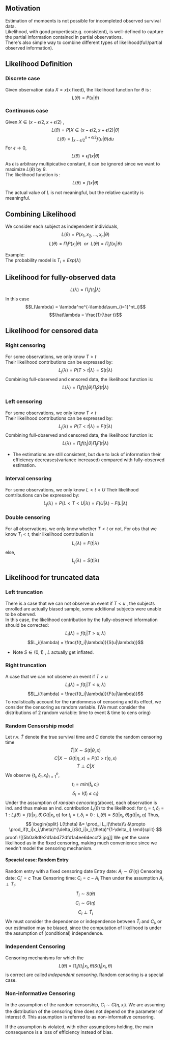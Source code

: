   ## Motivation
Estimation of momoents is not possible for incompleted observed survival data.        
Likelihood, with good properties(e.g. consistent), is well-defined to capture the partial information contained in partial observations.    
There's also simple way to combine different types of likelihood(full/partial observed information).

## Likelihood Definition
### Discrete case
Given observation data $X=x$(x fixed), the likelihood function for $\theta$ is :
$$L(\theta) = P(x|\theta)$$
### Continuous case
Given $X\in(x-\epsilon/2, x+\epsilon/2)$ ,
$$ L(\theta) = P[{X\in(x-\epsilon/2, x+\epsilon/2)}|\theta]$$
$$L(\theta) = \int^{x+\epsilon/2}_{x-\epsilon/2}f(u|\theta)du$$
For $\epsilon\rightarrow0$,
$$L(\theta) = \epsilon f(x|\theta)$$
As $\epsilon$ is arbitrary multipicative constant, it can be ignored since we want to maximize $L(\theta)$ by $\theta$.    
The likelihood function is :
$$L(\theta) = f(x|\theta)$$

The actual value of $L$ is not meaningful, but the relative quantity is meaningful.

## Combining Likelihood
We consider each subject as independent individuals, 
$$L(\theta) = P(x_1,x_2,...,x_n|\theta)$$
$$L(\theta) = \Pi_{i} P(x_i|\theta)\ \ or\ \ L(\theta)=\Pi_i f(x_i|\theta)$$

Example:    
The probability model is $T_i =Exp(\lambda)$
## Likelihood for fully-observed data
$$L(\lambda) = \Pi_i f(t_i|\lambda)$$
In this case
$$L(\lambda) = \lambda^ne^{-\lambda\sum_{i=1}^nt_i}$$
$$\hat\lambda = \frac{1}{\bar t}$$
## Likelihood for censored data
### Right censoring    
For some observations, we only know $T>t$  
Their likelihood contributions can be expressed by:
$$L_j(\lambda) = P(T>t|\lambda) = S(t|\lambda)$$
Combining full-observed and censored data, the likelihood function is:
$$ L(\lambda) = \Pi_if(t_i|\theta)\Pi_jS(t|\lambda)$$
### Left censoring
For some observations, we only know $T<t$  
Their likelihood contributions can be expressed by:
$$L_j(\lambda) = P(T<t|\lambda) = F(t|\lambda)$$
Combining full-observed and censored data, the likelihood function is:
$$ L(\lambda) = \Pi_if(t_i|\theta)\Pi_jF(t|\lambda)$$
- The estimations are still consistent, but due to lack of information their efficiency decreases(variance increased) compared with fully-observed estimation. 
### Interval censoring
For some observations, we only know $L<t<U$
Their likelihood contributions can be expressed by:
$$L_j(\lambda) = P(L<T<U|\lambda) = F(U|\lambda)-F(L|\lambda)$$
### Double censoring
For all observations, we only know whether $T<t$ or not.
For obs that we know $T_i<t$, their likelihood contribution is 
$$ L_i(\lambda) = F(t|\lambda)$$
else,
$$L_j(\lambda) = S(t|\lambda)$$

## Likelihood for truncated data
### Left truncation
There is a case that we can not observe an event if $T<u$ , the subjects enrolled are actually biased sample, some additional subjects were unable to be oberved.    
In this case, the likelihood contribution by the fully-observed information should be corrected:
$$ L_i(\lambda) = f(t_i|T>u; \lambda)$$
$$L_i(\lambda) = \frac{f(t_i|\lambda)}{S(u|\lambda)}$$
- Note $S \in (0,1)$ , $L$ actually get inflated.

### Right truncation
A case that we can not observe an event if $T>u$
$$ L_i(\lambda) = f(t_i|T<u; \lambda)$$
$$L_i(\lambda) = \frac{f(t_i|\lambda)}{F(u|\lambda)}$$
To realistically account for the randomness of censoring and its effect, we consider the censoring as random variable. (We must consider the distributions of 2 random variable: time to event & time to cens
oring) 

### Random Censorship model
Let r.v. $\tilde T$ denote the true survival time and $C$ denote the random censoring time
$$\tilde T|X \sim S(t|\theta,x)$$
$$ C|X \sim G(t|\eta,x) = P(C>t|\eta,x)$$
$$\tilde T \perp C|X $$
We observe $\{ t_i, \delta_i, x_i\}_{i=1}^n$,
$$t_i = min(\tilde t_i, c_i)$$
$$\delta_i = I\{\tilde t_i\le c_i\}$$
Under the assumption of *random cencoring*(above), each observation is ind. and thus makes an ind. contribution $L_i(\theta)$ to the likelihood:
for $t_i = t, \delta_i = 1: L_i(\theta) = f(t|x_i, \theta)G(t|x_i,\eta)$
for $t_i = t, \delta_i = 0: L_i(\theta) = S(t|x_i,\theta)g(t|x_i,\eta)$
Thus,
$$
\begin{split}
L(\theta) &= \prod_i L_i(\theta)\\
&\propto \prod_if(t_i|x_i,\theta)^{\delta_i}S(t_i|x_i,\theta)^{1-\delta_i}
\end{split}
$$ 
proof:
![[5b0a8dfe2d1abd72dfd1a4ee64eccf3.jpg]]
We get the same likelihood as in the fixed censoring, making much convenience since we needn't model the censoring mechanism.

#### Speacial case: Random Entry
Random entry with a fixed censoring date
Entry date: $A_i \sim G'(\eta)$
Censoring date: $C_i' = c$
True Censoring time: $C_i = c - A_i$
Then under the assumption $A_i \perp \tilde T_i$:
$$ \tilde T_i \sim S(\theta)$$
$$ C_i \sim G(\eta)$$
$$ C_i \perp \tilde T_i$$
	We must consider the dependence or independence between $\tilde T_i$ and $C_i$, or our estimation may be biased, since the computation of likelihood is under the assumption of (conditional) independence.

### Independent Censoring 
Censoring mechanisms for which the 
$$L(\theta) = \prod_i f(t_i|x_i,\theta)S(t_i|x_i,\theta)$$
is correct are called *independent censoring*. Random censoring is a special case. 

### Non-informative Censoring
In the assumption of the random censorship, $C_i \sim G(\eta, x_i)$. We are assuming the distribution of the censoring time does not depend on the parameter of interest $\theta$. 
This assumption is referred to as non-informative censoring.

If the assumption is violated, with other assumptions holding, the main consequence is a loss of efficiency instead of  bias.

